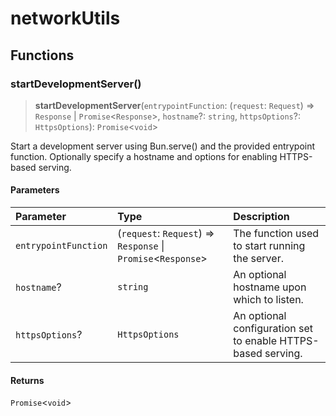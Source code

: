 # networkUtils

## Functions

### startDevelopmentServer()

> **startDevelopmentServer**(`entrypointFunction`: (`request`: `Request`) => `Response` \| `Promise`\<`Response`\>, `hostname`?: `string`, `httpsOptions`?: `HttpsOptions`): `Promise`\<`void`\>

Start a development server using Bun.serve() and the provided entrypoint function. Optionally
specify a hostname and options for enabling HTTPS-based serving.

#### Parameters

| Parameter | Type | Description |
| :------ | :------ | :------ |
| `entrypointFunction` | (`request`: `Request`) => `Response` \| `Promise`\<`Response`\> | The function used to start running the server. |
| `hostname`? | `string` | An optional hostname upon which to listen. |
| `httpsOptions`? | `HttpsOptions` | An optional configuration set to enable HTTPS-based serving. |

#### Returns

`Promise`\<`void`\>
